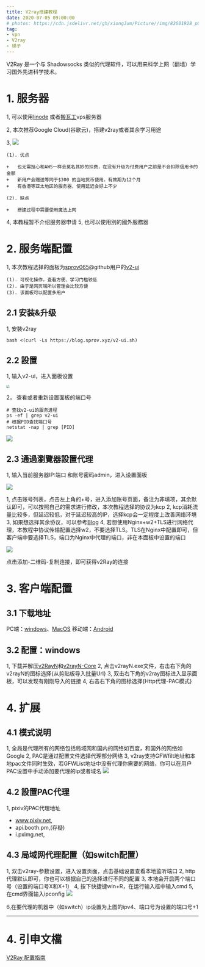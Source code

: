 ```yaml
---
title: V2ray搭建教程
date: 2020-07-05 09:00:00
# photos: https://cdn.jsdelivr.net/gh/xiongJum/Picture//img/82601928_p0.jpg
tag: 
- vpn
- V2ray
- 梯子
---
```


V2Ray 是一个与 Shadowsocks 类似的代理软件，可以用来科学上网（翻墙）学习国外先进科学技术。

<!--more-->

# 1. 服务器

1, 可以使用[linode](https://www.linode.com/) 或者[搬瓦工](https://bandwagonhost.cn/)vps服务器

2, 本次推荐Google Cloud(谷歌云)，搭建v2ray或者其余学习用途

3, ![](https://cdn.jsdelivr.net/gh/xiongJum/Picture/img/scr_GoogleCloud.png)

    (1). 优点

    +   也无需担心和AWS一样会莫名其妙的扣费，在没有升级为付费用户之前是不会扣除信用卡的金额
    +   新用户会赠送等同于$300 的当地货币使用，有效期为12个月
    +   有香港等亚太地区的服务器，使用延迟会好上不少

    (2). 缺点

    +   搭建过程中需要使用魔法上网

4, 本教程暂不介绍服务器申请
5, 也可以使用別的國外服務器

# 2. 服务端配置

1, 本次教程选择的面板为[sprov065](https://github.com/sprov065)@github用户的[v2-ui](https://github.com/sprov065/v2-ui) 

    (1). 可视化操作，查看方便、学习门槛较低
    (2). 由于是网页端所以管理会比较方便
    (3). 该面板可以配置多用户

## 2.1 安装&升级

1, 安裝v2ray
```
bash <(curl -Ls https://blog.sprov.xyz/v2-ui.sh)
```

## 2.2 設置

1, 输入v2-ui，进入面板设置

<img src="https://cdn.jsdelivr.net/gh/xiongJum/Picture/scr/03.png" style="zoom:50%;" />

2， 查看或者重新设置面板的端口号

```shell
# 查找v2-ui的服务进程
ps -ef | grep v2-ui
# 根据PID查找端口号
netstat -nap | grep [PID]
```

![](https://cdn.jsdelivr.net/gh/xiongJum/Picture/Scr/03.png)

## 2.3 通過瀏覽器設置代理
1, 输入当前服务器IP:端口 和账号密码admin，进入设置面板

![](https://cdn.jsdelivr.net/gh/xiongJum/Picture/Scr/04.png)

1, 点击账号列表，点击左上角的+号，进入添加账号页面，备注为非填项，其余默认即可，可以按照自己的需求进行修改，本次教程选择的协议为kcp
2, kcp消耗流量比较多，但延迟较低，对于延迟较高的IP，选择kcp会一定程度上改善网络环境
3, 如果想选择其余协议，可以参考[Blog](https://toutyrater.github.io/advanced/wss_and_web.html)
4, 若想使用Nginx+w2+TLS进行网络代理，本教程中协议传输配置选择w2，不要选择TLS。TLS在Nginx中配置即可，但客户端中要选择TLS，端口为Nginx中代理的端口，非在本面板中设置的端口

![](https://cdn.jsdelivr.net/gh/xiongJum/Picture/Scr/05.png)

点击添加-二维码-复制连接，即可获得v2Ray的连接

# 3. 客户端配置

## 3.1 下载地址
PC端：[windows](https://github.com/2dust/v2rayN/releases)、[MacOS](https://github.com/Cenmrev/V2RayX/releases)
移动端：[Android](https://github.com/2dust/v2rayNG/releases)

## 3.2 配置：windows
1, 下载并解压[v2RayN](https://github.com/2dust/v2rayN/releases/download/3.19/v2rayN.zip)和[v2rayN-Core](https://github.com/2dust/v2rayN/releases/download/3.19/v2rayN-Core.zip)
2, 点击v2rayN.exe文件，右击右下角的v2rayN的图标选择{从剪贴板导入批量Url}
3, 双击右下角的v2ray图标进入显示面板，可以发现有刚刚导入的链接
4, 右击右下角的图标选择{Http代理-PAC模式}


# 4. 扩展

## 4.1 模式说明
1, 全局是代理所有的网络包括局域网和国内的网络如百度，和国外的网络如Google
2, PAC是通过配置文件选择代理部分网络
3, v2ray支持GFWfilt地址和本地pac文件同时生效，若GFWList地址中没有代理你需要的网络，你可以在用户PAC设置中手动添加要代理的ip或者域名
![](https://cdn.jsdelivr.net/gh/xiongJum/Picture//Scr/08.png)

## 4.2 設置PAC代理
1, pixiv的PAC代理地址
+ www.pixiv.net,
+ api.booth.pm,(存疑)
+ i.pximg.net,

## 4.3 局域网代理配置（如switch配置）
1, 双击v2ray-参数设置，进入设置页面，点击基础设置查看本地监听端口
2, http代理默认即可，你也可以根据自己的选择进行不同的配置
3, 本地会开启两个端口号（设置的端口号X和X+1）
4, 按下快捷键win+R，在运行输入框中输入cmd
5, 在cmd界面输入ipconfig
   ![](https://cdn.jsdelivr.net/gh/xiongJum/Picture//Scr/09.png)

6,在要代理的机器中（如switch）ip设置为上图的ipv4、端口号为设置的端口号+1


----
# 4. 引申文檔
[V2Ray 配置指南](https://selierlin.github.io/v2ray/)
